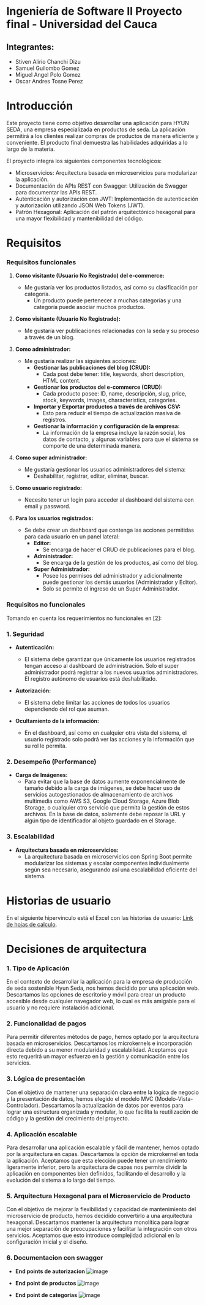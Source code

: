# Ingeniería de Software II Proyecto final - Universidad del Cauca 

## Integrantes:
- Stiven Alirio Chanchi Dizu
- Samuel Guilombo Gomez
- Miguel Angel Polo Gomez
- Oscar Andres Tosne Perez

# Introducción
Este proyecto tiene como objetivo desarrollar una aplicación para HYUN SEDA, una empresa especializada en productos de seda.
La aplicación permitirá a los clientes realizar compras de productos de manera eficiente y conveniente. El producto final demuestra las habilidades adquiridas a lo largo de la materia.

El proyecto integra los siguientes componentes tecnológicos:

- Microservicios: Arquitectura basada en microservicios para modularizar la aplicación.
- Documentación de APIs REST con Swagger: Utilización de Swagger para documentar las APIs REST.
- Autenticación y autorización con JWT: Implementación de autenticación y autorización utilizando JSON Web Tokens (JWT).
- Patrón Hexagonal: Aplicación del patrón arquitectónico hexagonal para una mayor flexibilidad y mantenibilidad del código.

# Requisitos

### Requisitos funcionales

1. **Como visitante (Usuario No Registrado) del e-commerce:**
   - Me gustaría ver los productos listados, así como su clasificación por categoría.
     - Un producto puede pertenecer a muchas categorías y una categoría puede asociar muchos productos.

2. **Como visitante (Usuario No Registrado):**
   - Me gustaría ver publicaciones relacionadas con la seda y su proceso a través de un blog.

3. **Como administrador:**
   - Me gustaría realizar las siguientes acciones:
     - **Gestionar las publicaciones del blog (CRUD):**
       - Cada post debe tener: title, keywords, short description, HTML content.
     - **Gestionar los productos del e-commerce (CRUD):**
       - Cada producto posee: ID, name, descripción, slug, price, stock, keywords, images, characteristics, categories.
     - **Importar y Exportar productos a través de archivos CSV:**
       - Esto para reducir el tiempo de actualización masiva de registros.
     - **Gestionar la información y configuración de la empresa:**
       - La información de la empresa incluye la razón social, los datos de contacto, y algunas variables para que el sistema se comporte de una determinada manera.

4. **Como super administrador:**
   - Me gustaría gestionar los usuarios administradores del sistema:
     - Deshabilitar, registrar, editar, eliminar, buscar.

5. **Como usuario registrado:**
   - Necesito tener un login para acceder al dashboard del sistema con email y password.

6. **Para los usuarios registrados:**
   - Se debe crear un dashboard que contenga las acciones permitidas para cada usuario en un panel lateral:
     - **Editor:**
       - Se encarga de hacer el CRUD de publicaciones para el blog.
     - **Administrador:**
       - Se encarga de la gestión de los productos, así como del blog.
     - **Super Administrador:**
       - Posee los permisos del administrador y adicionalmente puede gestionar los demás usuarios (Administrador y Editor).
       - Solo se permite el ingreso de un Super Administrador.
         
### Requisitos no funcionales

Tomando en cuenta los requerimientos no funcionales en [2]:

### 1. Seguridad

- **Autenticación:**
  - El sistema debe garantizar que únicamente los usuarios registrados tengan acceso al dashboard de administración. Solo el super administrador podrá registrar a los nuevos usuarios administradores. El registro autónomo de usuarios está deshabilitado.

- **Autorización:**
  - El sistema debe limitar las acciones de todos los usuarios dependiendo del rol que asuman.

- **Ocultamiento de la información:**
  - En el dashboard, así como en cualquier otra vista del sistema, el usuario registrado solo podrá ver las acciones y la información que su rol le permita.

### 2. Desempeño (Performance)

- **Carga de Imágenes:**
  - Para evitar que la base de datos aumente exponencialmente de tamaño debido a la carga de imágenes, se debe hacer uso de servicios autogestionados de almacenamiento de archivos multimedia como AWS S3, Google Cloud Storage, Azure Blob Storage, o cualquier otro servicio que permita la gestión de estos archivos. En la base de datos, solamente debe reposar la URL y algún tipo de identificador al objeto guardado en el Storage.

### 3. Escalabilidad

- **Arquitectura basada en microservicios:**
  - La arquitectura basada en microservicios con Spring Boot permite modularizar los sistemas y escalar componentes individualmente según sea necesario, asegurando así una escalabilidad eficiente del sistema.


# Historias de usuario
En el siguiente hipervinculo está el Excel con las historias de usuario: [Link de hojas de calculo](https://docs.google.com/spreadsheets/d/1grr7-cVlL6LpZ4J6KunZALOGq2nD-ev1lSFFSVl4Vtc/edit?usp=sharing).

# Decisiones de arquitectura

### 1. Tipo de Aplicación

En el contexto de desarrollar la aplicación para la empresa de producción de seda sostenible Hyun Seda, nos hemos decidido por una aplicación web. Descartamos las opciones de escritorio y móvil para crear un producto accesible desde cualquier navegador web, lo cual es más amigable para el usuario y no requiere instalación adicional.

### 2. Funcionalidad de pagos

Para permitir diferentes métodos de pago, hemos optado por la arquitectura basada en microservicios. Descartamos los microkernels e incorporación directa debido a su menor modularidad y escalabilidad. Aceptamos que esto requerirá un mayor esfuerzo en la gestión y comunicación entre los servicios.

### 3. Lógica de presentación

Con el objetivo de mantener una separación clara entre la lógica de negocio y la presentación de datos, hemos elegido el modelo MVC (Modelo-Vista-Controlador). Descartamos la actualización de datos por eventos para lograr una estructura organizada y modular, lo que facilita la reutilización de código y la gestión del crecimiento del proyecto.

### 4. Aplicación escalable

Para desarrollar una aplicación escalable y fácil de mantener, hemos optado por la arquitectura en capas. Descartamos la opción de microkernel en toda la aplicación. Aceptamos que esta elección puede tener un rendimiento ligeramente inferior, pero la arquitectura de capas nos permite dividir la aplicación en componentes bien definidos, facilitando el desarrollo y la evolución del sistema a lo largo del tiempo.

### 5. Arquitectura Hexagonal para el Microservicio de Producto

Con el objetivo de mejorar la flexibilidad y capacidad de mantenimiento del microservicio de producto, hemos decidido convertirlo a una arquitectura hexagonal. Descartamos mantener la arquitectura monolítica para lograr una mejor separación de preocupaciones y facilitar la integración con otros servicios. Aceptamos que esto introduce complejidad adicional en la configuración inicial y el diseño.

### 6. Documentacion con swagger

- **End points de autorizacion**
![image](https://github.com/djram270/AppHyunSeda/assets/163693837/d2f89c06-422d-4306-abf0-ba26796eb6b6)

- **End point de productos**
![image](https://github.com/djram270/AppHyunSeda/assets/163693837/c4bd2b8a-f781-4757-a6b1-17041bdceaa4)

- **End point de categorías**
![image](https://github.com/djram270/AppHyunSeda/assets/163693837/ec5aaf28-8416-4710-8470-eeb70275b556)
